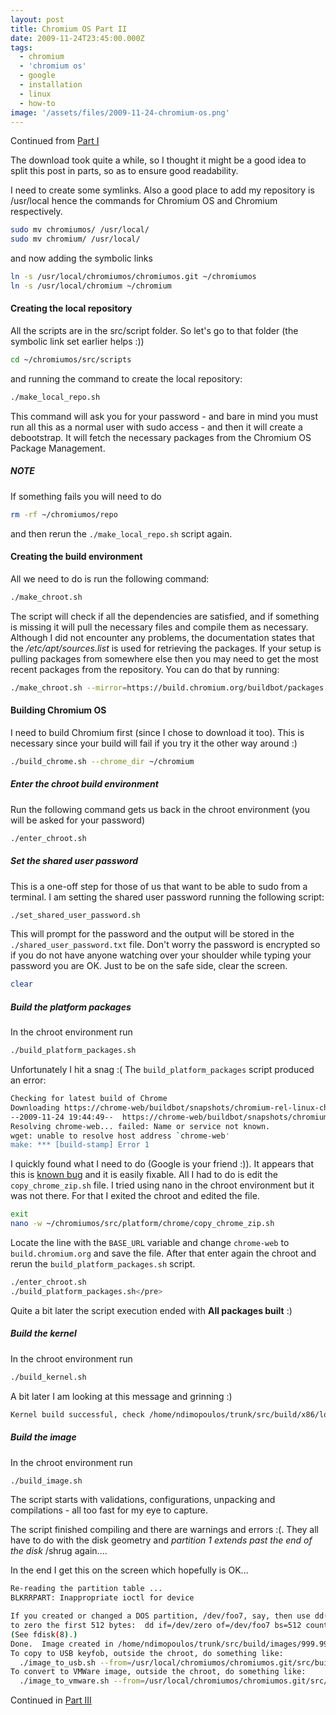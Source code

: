 ```yaml
---
layout: post
title: Chromium OS Part II
date: 2009-11-24T23:45:00.000Z
tags:
  - chromium
  - 'chromium os'
  - google
  - installation
  - linux
  - how-to
image: '/assets/files/2009-11-24-chromium-os.png'
---
```

Continued from [Part I](/post/chromium-os-part-i)

The download took quite a while, so I thought it might be a good idea to split this post in parts, so as to ensure good readability.

I need to create some symlinks. Also a good place to add my repository is /usr/local hence the commands for Chromium OS and Chromium respectively.

```sh
sudo mv chromiumos/ /usr/local/
sudo mv chromium/ /usr/local/
```

and now adding the symbolic links

```sh
ln -s /usr/local/chromiumos/chromiumos.git ~/chromiumos
ln -s /usr/local/chromium ~/chromium
```

#### Creating the local repository

All the scripts are in the src/script folder. So let's go to that folder (the symbolic link set earlier helps :))

```sh
cd ~/chromiumos/src/scripts
```

and running the command to create the local repository:

```sh
./make_local_repo.sh
```

This command will ask you for your password - and bare in mind you must run all this as a normal user with sudo access - and then it will create a debootstrap. It will fetch the necessary packages from the Chromium OS Package Management.

##### NOTE

If something fails you will need to do

```sh
rm -rf ~/chromiumos/repo
```

and then rerun the `./make_local_repo.sh` script again.

#### Creating the build environment

All we need to do is run the following command:

```sh
./make_chroot.sh
```

The script will check if all the dependencies are satisfied, and if something is missing it will pull the necessary files and compile them as necessary. Although I did not encounter any problems, the documentation states that the <em>/etc/apt/sources.list</em> is used for retrieving the packages. If your setup is pulling packages from somewhere else then you may need to get the most recent packages from the repository. You can do that by running:


```sh
./make_chroot.sh --mirror=https://build.chromium.org/buildbot/packages --suite=chromeos_dev
```

#### Building Chromium OS

I need to build Chromium first (since I chose to download it too). This is necessary since your build will fail if you try it the other way around :)

```sh
./build_chrome.sh --chrome_dir ~/chromium
```

##### Enter the chroot build environment

Run the following command gets us back in the chroot environment (you will be asked for your password)

```sh
./enter_chroot.sh
```

##### Set the shared user password

This is a one-off step for those of us that want to be able to sudo from a terminal. I am setting the shared user password running the following script:

```sh
./set_shared_user_password.sh
```

This will prompt for the password and the output will be stored in the `./shared_user_password.txt` file. Don't worry the password is encrypted so if you do not have anyone watching over your shoulder while typing your password you are OK. Just to be on the safe side, clear the screen.

```sh
clear
```

##### Build the platform packages

In the chroot environment run

```sh
./build_platform_packages.sh
```

Unfortunately I hit a snag :( The `build_platform_packages` script produced an error:

```sh
Checking for latest build of Chrome
Downloading https://chrome-web/buildbot/snapshots/chromium-rel-linux-chromiumos/LATEST
--2009-11-24 19:44:49--  https://chrome-web/buildbot/snapshots/chromium-rel-linux-chromiumos/LATEST
Resolving chrome-web... failed: Name or service not known.
wget: unable to resolve host address `chrome-web'
make: *** [build-stamp] Error 1
```

I quickly found what I need to do (Google is your friend :)). It appears that this is [known bug](https://codereview.chromium.org/414029/show) and it is easily fixable. All I had to do is edit the `copy_chrome_zip.sh` file. I tried using nano in the chroot environment but it was not there. For that I exited the chroot and edited the file.

```sh
exit
nano -w ~/chromiumos/src/platform/chrome/copy_chrome_zip.sh
```

Locate the line with the `BASE_URL` variable and change `chrome-web` to `build.chromium.org` and save the file. After that enter again the chroot and rerun the `build_platform_packages.sh` script.

```sh
./enter_chroot.sh
./build_platform_packages.sh</pre>
```

Quite a bit later the script execution ended with **All packages built** :)

##### Build the kernel

In the chroot environment run

```sh
./build_kernel.sh
```

A bit later I am looking at this message and grinning :)

```sh
Kernel build successful, check /home/ndimopoulos/trunk/src/build/x86/local_packages/linux-image-2.6.30-chromeos-intel-menlow_002_i386.deb
```

##### Build the image

In the chroot environment run

```sh
./build_image.sh
```

The script starts with validations, configurations, unpacking and compilations - all too fast for my eye to capture.

The script finished compiling and there are warnings and errors :(. They all have to do with the disk geometry and *partition 1 extends past the end of the disk* /shrug again....

In the end I get this on the screen which hopefully is OK...

```sh
Re-reading the partition table ...
BLKRRPART: Inappropriate ioctl for device

If you created or changed a DOS partition, /dev/foo7, say, then use dd(1)
to zero the first 512 bytes:  dd if=/dev/zero of=/dev/foo7 bs=512 count=1
(See fdisk(8).)
Done.  Image created in /home/ndimopoulos/trunk/src/build/images/999.999.32809.203441-a1
To copy to USB keyfob, outside the chroot, do something like:
  ./image_to_usb.sh --from=/usr/local/chromiumos/chromiumos.git/src/build/images/999.999.32809.203441-a1 --to=/dev/sdb
To convert to VMWare image, outside the chroot, do something like:
  ./image_to_vmware.sh --from=/usr/local/chromiumos/chromiumos.git/src/build/images/999.999.32809.203441-a1
```

Continued in [Part III](/post/chromium-os-part-iii)
